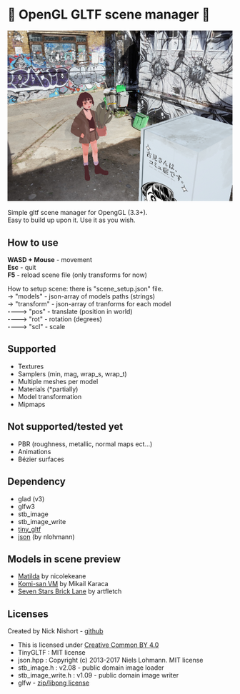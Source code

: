 # 🌊 OpenGL GLTF scene manager 🌊

![preview_image_0](preview/preview0.png)

Simple gltf scene manager for OpengGL (3.3+).<br>
Easy to build up upon it. Use it as you wish.

## How to use

**WASD + Mouse** - movement<br>
**Esc** - quit<br>
**F5** - reload scene file (only transforms for now)<br>

How to setup scene: there is "scene_setup.json" file.<br>
-> "models" - json-array of models paths (strings)<br>
-> "transform" - json-array of tranforms for each model<br>
----> "pos" - translate (position in world)<br>
----> "rot" - rotation (degrees)<br>
----> "scl" - scale<br>

## Supported
* Textures
* Samplers (min, mag, wrap_s, wrap_t)
* Multiple meshes per model
* Materials (*partially)
* Model transformation
* Mipmaps

## Not supported/tested yet
* PBR (roughness, metallic, normal maps ect...)
* Animations 
* Bézier surfaces

## Dependency 
- glad (v3)
- glfw3
- stb_image
- stb_image_write
- [tiny_gltf](https://github.com/syoyo/tinygltf)
- [json](https://github.com/nlohmann/json) (by nlohmann)

## Models in scene preview
- [Matilda](https://sketchfab.com/3d-models/matilda-7ddedfb652bd4ea091bc3de27f98fc02) by nicolekeane
- [Komi-san VM](https://sketchfab.com/3d-models/komi-san-vending-machine-a92562fa756e44bba9d2f5904e1c2432) by Mikail Karaca
- [Seven Stars Brick Lane](https://sketchfab.com/3d-models/seven-stars-brick-lane-9a16438ddcd34a51a9e3b04e0ab04be7) by artfletch

## Licenses
Created by Nick Nishort - [github](https://github.com/Jill-of-All-Trades) 
* This is licensed under [Creative Common BY 4.0](https://creativecommons.org/licenses/by/4.0/)
* TinyGLTF : MIT license
* json.hpp : Copyright (c) 2013-2017 Niels Lohmann. MIT license
* stb_image.h : v2.08 - public domain image loader 
* stb_image_write.h : v1.09 - public domain image writer
* glfw - [zip/libpng license](https://www.glfw.org/license.html) 